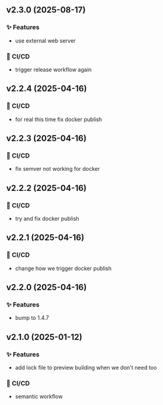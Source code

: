 ## v2.3.0 (2025-08-17)

### ✨ Features

- use external web server

### 👷 CI/CD

- trigger release workflow again


## v2.2.4 (2025-04-16)

### 👷 CI/CD

- for real this time fix docker publish


## v2.2.3 (2025-04-16)

### 👷 CI/CD

- fix semver not working for docker


## v2.2.2 (2025-04-16)

### 👷 CI/CD

- try and fix docker publish


## v2.2.1 (2025-04-16)

### 👷 CI/CD

- change how we trigger docker publish


## v2.2.0 (2025-04-16)

### ✨ Features

- bump to 1.4.7


## v2.1.0 (2025-01-12)

### ✨ Features

- add lock file to preview building when we don't need too

### 👷 CI/CD

- semantic workflow

